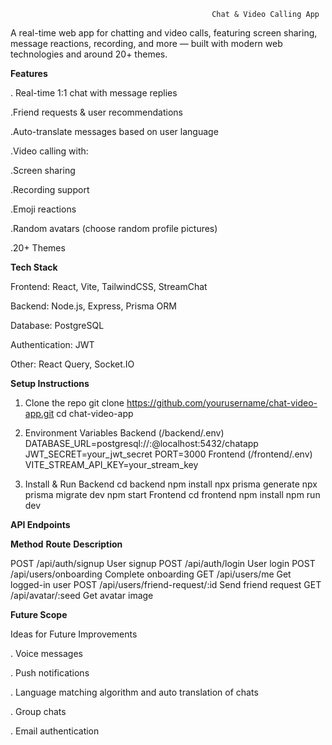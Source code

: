                                                  Chat & Video Calling App

A real-time web app for chatting and video calls, featuring screen sharing, message reactions, recording, and more — built with modern web technologies 
and around 20+ themes.

**Features**

. Real-time 1:1 chat with message replies

.Friend requests & user recommendations

.Auto-translate messages based on user language

.Video calling with:

.Screen sharing

.Recording support

.Emoji reactions

.Random avatars (choose random profile pictures)

.20+ Themes

**Tech Stack**

Frontend: React, Vite, TailwindCSS, StreamChat

Backend: Node.js, Express, Prisma ORM

Database: PostgreSQL

Authentication: JWT

Other: React Query, Socket.IO 

**Setup Instructions**

1. Clone the repo
   git clone https://github.com/yourusername/chat-video-app.git
   cd chat-video-app

2. Environment Variables
Backend (/backend/.env)
DATABASE_URL=postgresql://<username>:<password>@localhost:5432/chatapp
JWT_SECRET=your_jwt_secret
PORT=3000
Frontend (/frontend/.env)
VITE_STREAM_API_KEY=your_stream_key
3. Install & Run
Backend
cd backend
npm install
npx prisma generate
npx prisma migrate dev
npm start
Frontend
cd frontend
npm install
npm run dev

**API Endpoints**

**Method**	**Route**                    **Description**

POST	    /api/auth/signup	               User signup
POST	    /api/auth/login	                 User login
POST	    /api/users/onboarding 	         Complete onboarding
GET	      /api/users/me                    Get logged-in user
POST	    /api/users/friend-request/:id	   Send friend request
GET	      /api/avatar/:seed	               Get avatar image

 **Future Scope**
 
Ideas for Future Improvements

. Voice messages

. Push notifications

. Language matching algorithm and auto translation of chats 

. Group chats

. Email authentication


